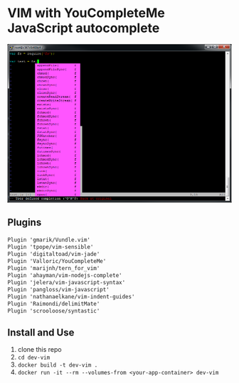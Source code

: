 # VIM with YouCompleteMe JavaScript autocomplete

![](https://github.com/andrewfaria/docker/blob/master/media/js-autocomplete-vim.png)

## Plugins
```vim
Plugin 'gmarik/Vundle.vim'
Plugin 'tpope/vim-sensible'
Plugin 'digitaltoad/vim-jade'
Plugin 'Valloric/YouCompleteMe'
Plugin 'marijnh/tern_for_vim'
Plugin 'ahayman/vim-nodejs-complete'
Plugin 'jelera/vim-javascript-syntax'
Plugin 'pangloss/vim-javascript'
Plugin 'nathanaelkane/vim-indent-guides'
Plugin 'Raimondi/delimitMate'
Plugin 'scrooloose/syntastic'
```

## Install and Use
1. clone this repo
2. `cd dev-vim`
3. `docker build -t dev-vim .`
4. `docker run -it --rm --volumes-from <your-app-container> dev-vim`
